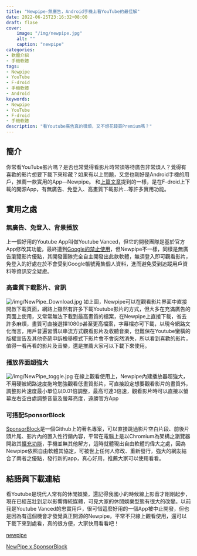 ```yaml
---
title: "Newpipe-無廣告，Android手機上看YouTube的最佳解"
date: 2022-06-25T23:16:32+08:00
draft: flase
cover:
    image: "/img/newpipe.jpg"
    alt: ""
    caption: "newpipe"
categories: 
- 軟體介紹
- 手機軟體
tags: 
- Newpipe
- YouTube
- F-droid
- 手機軟體
- Android
keywords:
- Newpipe
- YouTube
- F-droid
- 手機軟體
description: "看Youtube廣告真的很煩，又不想花錢買Premium嗎？"
---
```


簡介
---
你常看YouTube影片嗎？是否也常覺得看影片時常須等待廣告非常煩人？覺得有喜歡的影片想要下載下來珍藏？如果有以上問題，又您也剛好是Android手機的用戶，推薦一款實用的App—Newpipe。
和[上篇文章](https://fgzblog.netlify.app/posts/%E7%84%A1%E5%BB%A3%E5%91%8A%E7%84%A1%E6%BC%94%E7%AE%97%E6%B3%95%E6%9C%80%E5%A5%BD%E7%94%A8%E7%9A%84%E8%87%89%E6%9B%B8appfrost/)提到的一樣，是在F-droid上下載的開源App，有無廣告、免登入、高畫質下載影片…等許多實用功能。

實用之處
---

### 無廣告、免登入、背景播放
上一個好用的Youtube App叫做Youtube Vanced，但它的開發團隊是基於官方App修改其功能，最終遭到[Google的禁止使用](https://www.theverge.com/2022/3/13/22975890/youtube-vanced-app-discontinued-shutting-down-legal-reasons)，但Newpipe不一樣，同樣是無廣告瀏覽影片優點，其開發團隊完全自主開發出此款軟體，無須登入即可觀看影片，免登入的好處在於不會受到Google帳號蒐集個人資料，進而避免受到追蹤用戶資料等資訊安全疑慮。
### 高畫質下載影片、音訊
![/img/NewPipe_Download.jpg](/img/NewPipe_Download.jpg)
如上圖，Newpipe可以在觀看影片界面中直接開啟下載頁面，網路上雖然有許多下載Youtube影片的方式，但大多在充滿廣告的頁面上使用，又常常無法下載到最高畫質的檔案，在Newpipe上直接下載，省去許多麻煩，畫質可直接選擇1080p甚至更高檔案，字幕檔亦可下載，以現今網路文化而言，用戶普遍習慣以串流方式觀看影片及收聽音樂，但難保在Youtube蠻橫的版權宣告及其他奇葩申訴檢舉模式下影片會不會突然消失，所以看到喜歡的影片，值得一看再看的影片及音樂，還是推薦大家可以下載下來使用。
### 播放界面超強大
![/img/NewPipe_toggle.jpg](/img/NewPipe_toggle.jpg)
在線上觀看使用上，Newpipe內建播放器超強大，不用硬被網路速度拖垮勉強觀看低畫質影片，可直接設定想要觀看影片的畫質外，調整影片速度最小單位以0.01倍調整，最高可達3倍速，觀看影片時可以直接以螢幕左右空白處調整音量及螢幕亮度，遠勝官方App
### 可搭配SponsorBlock
[SponsorBlock](https://sponsor.ajay.app/)是一個Github上的著名專案，可以直接跳過影片空白片段、前後片頭片尾、影片內的置入性行銷內容，平常在電腦上是以Chromium為架構之瀏覽器開啟其[擴充功能](https://chrome.google.com/webstore/detail/sponsorblock-for-youtube/mnjggcdmjocbbbhaepdhchncahnbgone?hl=en)，手機並無其他解方，這時就體現出自由軟體的偉大之處，因為Newpipe依照自由軟體其協定，可被世上任何人修改、重新發行，強大的網友結合了兩者之優點，發行新的app，真心好用，推薦大家可以使用看看。

結語與下載連結
---
看Youtube是現代人常有的休閒娛樂，還記得我國小的時候線上影音才剛剛起步，現在已經茁壯到足以影響傳統媒體，可見大家的休閒娛樂型態有很大的改變。以前我是Youtube Vanced的忠實用戶，很可惜這麼好用的一個App被中止開發，但也是因為有這個機會才發覺真正開源的Newpipe，平常不只線上觀看使用，還可以下載下來到處看，真的很方便，大家快用看看吧！

[newpipe](https://newpipe.net/)

[NewPipe x SponsorBlock](https://apt.izzysoft.de/fdroid/index/apk/org.polymorphicshade.newpipe)
